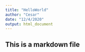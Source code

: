 ```yaml
---
title: "HelloWorld"
author: "Cesar"
date: "12/4/2020"
output: html_document
---
```

## This is a markdown file
